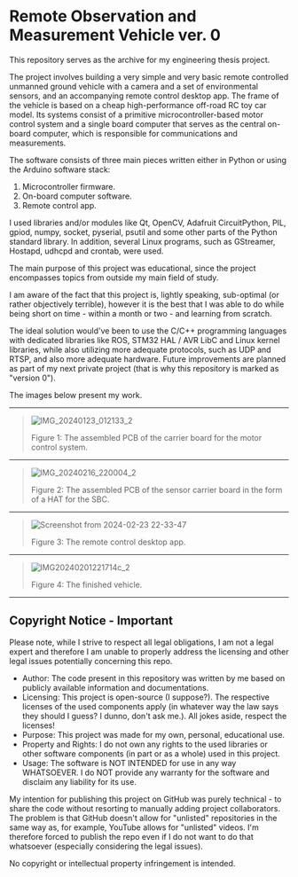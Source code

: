 # Remote Observation and Measurement Vehicle ver. 0

This repository serves as the archive for my engineering thesis project.

The project involves building a very simple and very basic remote controlled unmanned ground vehicle with a camera and a set of environmental sensors, and an accompanying remote control desktop app.
The frame of the vehicle is based on a cheap high-performance off-road RC toy car model. Its systems consist of a primitive microcontroller-based motor control system and a single board computer that serves as the central on-board computer, which is responsible for communications and measurements.

The software consists of three main pieces written either in Python or using the Arduino software stack:

  1. Microcontroller firmware.
  2. On-board computer software.
  3. Remote control app.

I used libraries and/or modules like Qt, OpenCV, Adafruit CircuitPython, PIL, gpiod, numpy, socket, pyserial, psutil and some other parts of the Python standard library. In addition, several Linux programs, such as GStreamer, Hostapd, udhcpd and crontab, were used.

The main purpose of this project was educational, since the project encompasses topics from outside my main field of study.

I am aware of the fact that this project is, lightly speaking, sub-optimal (or rather objectively terrible), however it is the best that I was able to do while being short on time - within a month or two - and learning from scratch.

The ideal solution would've been to use the C/C++ programming languages with dedicated libraries like ROS, STM32 HAL / AVR LibC and Linux kernel libraries, while also utilizing more adequate protocols, such as UDP and RTSP, and also more adequate hardware. Future improvements are planned as part of my next private project (that is why this repository is marked as "version 0").

The images below present my work.

---
> ![IMG_20240123_012133_2](https://github.com/infinite-dark/remote-observation-measurement-vehicle-000/assets/126886852/348ca260-25ed-4e4e-be9e-30f640f9c87b)
>
> Figure 1: The assembled PCB of the carrier board for the motor control system.
---
> ![IMG_20240216_220004_2](https://github.com/infinite-dark/remote-observation-measurement-vehicle-000/assets/126886852/4179c96f-0cf2-4594-9827-4ae7b9db002c)
>
> Figure 2: The assembled PCB of the sensor carrier board in the form of a HAT for the SBC.
---
> ![Screenshot from 2024-02-23 22-33-47](https://github.com/infinite-dark/remote-observation-measurement-vehicle-000/assets/126886852/6cba519c-004c-4743-aa75-0519cf587f6d)
>
> Figure 3: The remote control desktop app.
---
> ![IMG20240201221714c_2](https://github.com/infinite-dark/remote-observation-measurement-vehicle-000/assets/126886852/c7808c89-b5fb-4214-b873-569a81298815)
>
> Figure 4: The finished vehicle.
---

Copyright Notice - Important
---
Please note, while I strive to respect all legal obligations, I am not a legal expert and therefore I am unable to properly address the licensing and other legal issues potentially concerning this repo.

  - Author: The code present in this repository was written by me based on publicly available information and documentations.
  - Licensing: This project is open-source (I suppose?). The respective licenses of the used components apply (in whatever way the law says they should I guess? I dunno, don't ask me.). All jokes aside, respect the licenses!
  - Purpose: This project was made for my own, personal, educational use.
  - Property and Rights: I do not own any rights to the used libraries or other software components (in part or as a whole) used in this project.
  - Usage: The software is NOT INTENDED for use in any way WHATSOEVER. I do NOT provide any warranty for the software and disclaim any liability for its use.

My intention for publishing this project on GitHub was purely technical - to share the code without resorting to manually adding project collaborators. The problem is that GitHub doesn't allow for "unlisted" repositories in the same way as, for example, YouTube allows for "unlisted" videos. I'm therefore forced to publish the repo even if I do not want to do that whatsoever (especially considering the legal issues).

No copyright or intellectual property infringement is intended.
